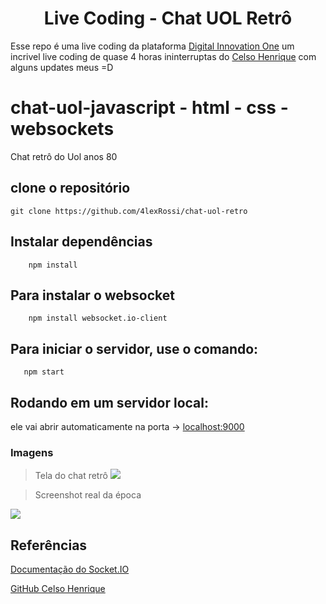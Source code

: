 <h1 align="center">Live Coding - Chat UOL Retrô</h1>

Esse repo é uma live coding da plataforma 
[Digital Innovation One](https://digitalinnovation.one/sign-up?ref=QFX2ZVP4RU)
um incrivel live coding de quase 4 horas ininterruptas do [Celso Henrique](https://www.linkedin.com/in/devfrontend/) com alguns updates meus =D


# chat-uol-javascript - html - css - websockets
Chat retrô do Uol anos 80

## clone o repositório 

`git clone https://github.com/4lexRossi/chat-uol-retro`

## Instalar dependências
```
    npm install
```

## Para instalar o websocket
```
    npm install websocket.io-client
```

## Para iniciar o servidor, use o comando:
```
   npm start
```

## Rodando em um servidor local:

ele vai abrir automaticamente na porta -> [localhost:9000](http://localhost:9000/)


### Imagens

> Tela do chat retrô
![](https://imgur.com/GCaNyb1.jpg)



> Screenshot real da época


![](https://imgur.com/OJ1E1Vi.jpg)



## Referências
[Documentação do Socket.IO](https://socket.io)

[GitHub Celso Henrique](https://github.com/celso-henrique/)
